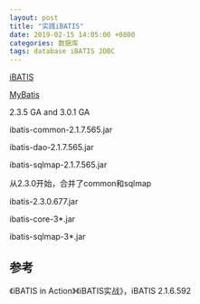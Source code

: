 ```yaml
---
layout: post
title: "实践iBATIS"
date: 2019-02-15 14:05:00 +0800
categories: 数据库
tags: database iBATIS JDBC
---
```


[iBATIS](http://ibatis.apache.org/)

[MyBatis](http://www.mybatis.org/)

2.3.5 GA and 3.0.1 GA



ibatis-common-2.1.7.565.jar

ibatis-dao-2.1.7.565.jar

ibatis-sqlmap-2.1.7.565.jar



从2.3.0开始，合并了common和sqlmap

ibatis-2.3.0.677.jar



ibatis-core-3*.jar

ibatis-sqlmap-3*.jar

## 参考

《iBATIS in Action》《iBATIS实战》，iBATIS 2.1.6.592